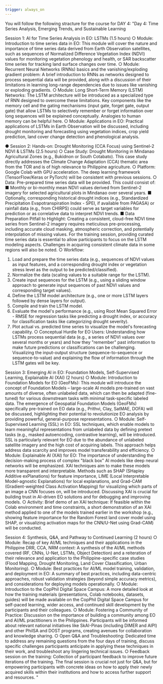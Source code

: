 ```yaml
---
trigger: always_on
---
```


You will follow the following stracture for the course for DAY 4: "Day 4: Time Series Analysis, Emerging Trends, and Sustainable Learning

Session 1: AI for Time Series Analysis in EO: LSTMs (1.5 hours)
○	Module: Introduction to time series data in EO: This module will cover the nature and importance of time series data derived from Earth Observation satellites, such as sequences of Normalized Difference Vegetation Index (NDVI) values for monitoring vegetation phenology and health, or SAR backscatter time series for tracking land surface changes over time.
○	Module: Recurrent Neural Networks (RNNs) basics and the vanishing/exploding gradient problem: A brief introduction to RNNs as networks designed to process sequential data will be provided, along with a discussion of their limitations in learning long-range dependencies due to issues like vanishing or exploding gradients.
○	Module: Long Short-Term Memory (LSTM) Networks: The LSTM architecture will be introduced as a specialized type of RNN designed to overcome these limitations. Key components like the memory cell and the gating mechanisms (input gate, forget gate, output gate) that allow LSTMs to selectively remember or forget information over long sequences will be explained conceptually. Analogies to human memory can be helpful here.
○	Module: Applications in EO: Practical applications of LSTMs in Earth Observation will be discussed, including drought monitoring and forecasting using vegetation indices, crop yield prediction, land cover change detection and phenological analysis.

●	Session 2: Hands-on: Drought Monitoring (CCA Focus) using Sentinel-2 NDVI & LSTMs (2.5 hours)
○	Case Study: Drought Monitoring in Mindanao Agricultural Zones (e.g., Bukidnon or South Cotabato). This case study directly addresses the Climate Change Adaptation (CCA) thematic area from the TOR and is of high relevance to Philippine agriculture.
○	Platform: Google Colab with GPU acceleration. The deep learning framework (TensorFlow/Keras or PyTorch) will be consistent with previous sessions.
○	Data: Pre-prepared time series data will be provided. This could consist of:
■	Monthly or bi-monthly mean NDVI values derived from Sentinel-2 imagery for selected agricultural plots in Mindanao over several years.
■	Optionally, corresponding historical drought indices (e.g., Standardized Precipitation Evapotranspiration Index - SPEI, if available from PAGASA) or rainfall data (e.g., from CHIRPS) could serve as target variables for prediction or as correlative data to interpret NDVI trends.
■	Data Preparation Pitfall to Highlight: Creating a consistent, cloud-free NDVI time series from Sentinel-2 imagery requires meticulous pre-processing, including accurate cloud masking, atmospheric correction, and potentially interpolation of missing values. For the training session, providing curated time series data is essential to allow participants to focus on the LSTM modeling aspects. Challenges in acquiring consistent climate data in some regions will also be noted.
○	Workflow:
1.	Load and prepare the time series data (e.g., sequences of NDVI values as input features, and a corresponding drought index or vegetation stress level as the output to be predicted/classified).
2.	Normalize the data (scaling values to a suitable range for the LSTM).
3.	Create input sequences for the LSTM (e.g., using a sliding window approach to generate input sequences of past NDVI values and corresponding target values).
4.	Define the LSTM model architecture (e.g., one or more LSTM layers followed by dense layers for output).
5.	Compile and train the LSTM model.
6.	Evaluate the model's performance (e.g., using Root Mean Squared Error - RMSE for regression tasks like predicting a drought index, or accuracy for classification tasks like categorizing drought severity).
7.	Plot actual vs. predicted time series to visualize the model's forecasting capability.
○	Conceptual Hurdle for EO Users: Understanding how LSTMs process sequential data (e.g., a series of NDVI values over several months or years) and how they "remember" past information to make future predictions or classifications can be challenging. Visualizing the input-output structure (sequence-to-sequence or sequence-to-value) and explaining the flow of information through the LSTM gates will be key.

Session 3: Emerging AI in EO: Foundation Models, Self-Supervised Learning, Explainable AI (XAI) (2 hours)
○	Module: Introduction to Foundation Models for EO (GeoFMs): This module will introduce the concept of Foundation Models – large-scale AI models pre-trained on vast amounts of diverse, often unlabeled data, which can then be adapted (fine-tuned) for various downstream tasks with minimal task-specific labeled data. The emergence of Geospatial Foundation Models (GeoFMs) specifically pre-trained on EO data (e.g., Prithvi, Clay, SatMAE, DOFA) will be discussed, highlighting their potential to revolutionize EO analysis by providing powerful, general-purpose representations.
○	Module: Self-Supervised Learning (SSL) in EO: SSL techniques, which enable models to learn meaningful representations from unlabeled data by defining pretext tasks (e.g., masked autoencoding, contrastive learning), will be introduced. SSL is particularly relevant for EO due to the abundance of unlabeled satellite imagery and the high cost of acquiring labels. This approach helps address data scarcity and improves model transferability and efficiency.
○	Module: Explainable AI (XAI) for EO: The importance of understanding the decision-making process of complex "black box" AI models like deep neural networks will be emphasized. XAI techniques aim to make these models more transparent and interpretable. Methods such as SHAP (SHapley Additive exPlanations) for feature importance, LIME (Local Interpretable Model-agnostic Explanations) for local explanations, and Grad-CAM (Gradient-weighted Class Activation Mapping) for visualizing which parts of an image a CNN focuses on, will be introduced. Discussing XAI is crucial for building trust in AI-driven EO solutions and for debugging and improving models.
○	Activity: Brief demo of an XAI technique: If feasible within the Colab environment and time constraints, a short demonstration of an XAI method applied to one of the models trained earlier in the workshop (e.g., showing feature importance for the Random Forest land cover model using SHAP, or visualizing activation maps for the CNN/U-Net using Grad-CAM) will be conducted. 

Session 4: Synthesis, Q&A, and Pathway to Continued Learning (2 hours)
○	Module: Recap of key AI/ML techniques and their applications in the Philippine DRR, CCA, NRM context: A synthesis of the AI/ML methods covered (RF, CNNs, U-Net, LSTMs, Object Detection) and a reiteration of their relevance and application to the Philippine-specific case studies (Flood Mapping, Drought Monitoring, Land Cover Classification, Urban Monitoring).
○	Module: Best practices for AI/ML model training, validation, and deployment in EO: A summary of best practices, including data-centric approaches, robust validation strategies (beyond simple accuracy metrics), and considerations for deploying models operationally.
○	Module: Introduction to the CopPhil Digital Space Campus: A more detailed look at how the training materials (presentations, Colab notebooks, datasets, guides) will be made available on the CopPhil Digital Space Campus for self-paced learning, wider access, and continued skill development by the participants and their colleagues. 
○	Module: Fostering a Community of Practice: Discussion on the importance of building a community among EO and AI/ML practitioners in the Philippines. Participants will be informed about relevant national initiatives like SkAI-Pinas (including DIMER and AIPI) and other PhilSA and DOST programs, creating avenues for collaboration and knowledge sharing.
○	Open Q&A and Troubleshooting: Dedicated time to address any remaining questions from the four days of training, discuss specific challenges participants anticipate in applying these techniques in their work, and troubleshoot any lingering technical issues.
○	Feedback session on the training: Collection of participant feedback to improve future iterations of the training. The final session is crucial not just for Q&A, but for empowering participants with concrete ideas on how to apply their newly acquired skills within their institutions and how to access further support and resources. "